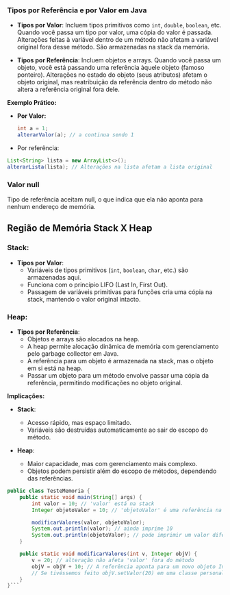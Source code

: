 ### Tipos por Referência e por Valor em Java

- **Tipos por Valor**: Incluem tipos primitivos como `int`, `double`, `boolean`, etc. Quando você passa um tipo por valor, uma cópia do valor é passada. Alterações feitas à variável dentro de um método não afetam a variável original fora desse método. São armazenadas na stack da memória.

- **Tipos por Referência**: Incluem objetos e arrays. Quando você passa um objeto, você está passando uma referência àquele objeto (famoso ponteiro). Alterações no estado do objeto (seus atributos) afetam o objeto original, mas reatribuição da referência dentro do método não altera a referência original fora dele.

**Exemplo Prático:**

- **Por Valor:**
  ```java
  int a = 1;
  alterarValor(a); // a continua sendo 1
  ```

- Por referência:
```java
List<String> lista = new ArrayList<>();
alterarLista(lista); // Alterações na lista afetam a lista original
```

### Valor null
Tipo de referência aceitam null, o que indica que ela não aponta para nenhum endereço de memória.

## Região de Memória Stack X Heap

### Stack:
- **Tipos por Valor**: 
  - Variáveis de tipos primitivos (`int`, `boolean`, `char`, etc.) são armazenadas aqui.
  - Funciona com o princípio LIFO (Last In, First Out).
  - Passagem de variáveis primitivas para funções cria uma cópia na stack, mantendo o valor original intacto.

### Heap:

- **Tipos por Referência**:
  - Objetos e arrays são alocados na heap.
  - A heap permite alocação dinâmica de memória com gerenciamento pelo garbage collector em Java.
  - A referência para um objeto é armazenada na stack, mas o objeto em si está na heap.
  - Passar um objeto para um método envolve passar uma cópia da referência, permitindo modificações no objeto original.

**Implicações:**

- **Stack**:
  - Acesso rápido, mas espaço limitado.
  - Variáveis são destruídas automaticamente ao sair do escopo do método.

- **Heap**:
  - Maior capacidade, mas com gerenciamento mais complexo.
  - Objetos podem persistir além do escopo de métodos, dependendo das referências.


```java
public class TesteMemoria {
    public static void main(String[] args) {
        int valor = 10; // 'valor' está na stack
        Integer objetoValor = 10; // 'objetoValor' é uma referência na stack apontando para um Integer na heap

        modificarValores(valor, objetoValor);
        System.out.println(valor); // ainda imprime 10
        System.out.println(objetoValor); // pode imprimir um valor diferente se modificado no método
    }

    public static void modificarValores(int v, Integer objV) {
        v = 20; // alteração não afeta 'valor' fora do método
        objV = objV + 10; // A referência aponta para um novo objeto Integer na heap, mas o original não muda
        // Se tivéssemos feito objV.setValor(20) em uma classe personalizada, o objeto original seria modificado
    }
}```
